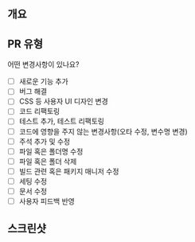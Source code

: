 ## 개요
<!---- 변경 사항 및 관련 이슈에 대해 간단하게 작성해주세요. 어떻게보다 무엇을 왜 수정했는지 설명해주세요. -->


## PR 유형
어떤 변경사항이 있나요?

- [ ] 새로운 기능 추가
- [ ] 버그 해결
- [ ] CSS 등 사용자 UI 디자인 변경
- [ ] 코드 리팩토링
- [ ] 테스트 추가, 테스트 리팩토링
- [ ] 코드에 영향을 주지 않는 변경사항(오타 수정, 변수명 변경)
- [ ] 주석 추가 및 수정
- [ ] 파일 혹은 폴더명 수정
- [ ] 파일 혹은 폴더 삭제
- [ ] 빌드 관련 혹은 패키지 매니저 수정
- [ ] 세팅 수정
- [ ] 문서 수정
- [ ] 사용자 피드백 반영

## 스크린샷
